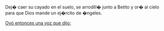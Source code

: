 Dej� caer su cayado en el suelo, se arrodill� junto a Betito y or� al cielo para que Dios mande un ej�rcito de �ngeles.

[Oyó entonces una voz que dijo:](oyo_una_voz/oyo_una_voz.md)
